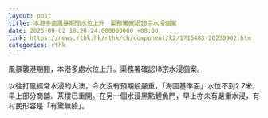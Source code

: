 ```yaml
---
layout: post
title: 本港多處風暴期間水位上升　渠務署確認18宗水浸個案
date: 2023-09-02 18:28:24.000000000 +08:00
link: https://news.rthk.hk/rthk/ch/component/k2/1716483-20230902.htm
categories: rthk
---
```


風暴襲港期間，本港多處水位上升。渠務署確認18宗水浸個案。

以往打風經常水浸的大澳，今次沒有預期般嚴重，「海圖基準面」水位不到2.7米，早上部分商舖、茶樓已重開。在另一個水浸黑點鯉魚門，早上亦未有嚴重水浸，有村民形容是「有驚無險」。
